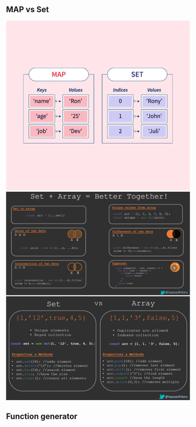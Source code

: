 ## MAP vs Set

![alt text](image.png)
![alt text](image-1.png)
![alt text](image-2.png)

## Function generator

```


```